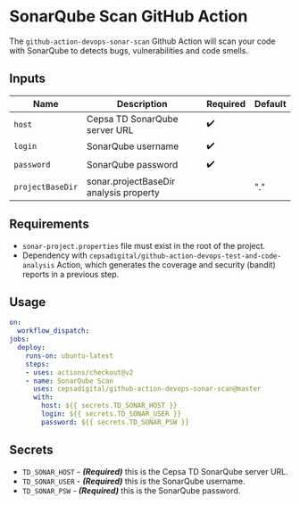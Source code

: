 # SonarQube Scan GitHub Action

The `github-action-devops-sonar-scan` Github Action will scan your code with SonarQube to detects bugs, vulnerabilities and code smells.

## Inputs

| Name | Description | Required |Default |
| --- | --- | --- | --- |
| `host` | Cepsa TD SonarQube server URL | :heavy_check_mark: | |
| `login` | SonarQube username | :heavy_check_mark: | |
| `password` | SonarQube password | :heavy_check_mark: | |
| `projectBaseDir` | sonar.projectBaseDir analysis property | | "." |

## Requirements

* `sonar-project.properties` file must exist in the root of the project.
* Dependency with `cepsadigital/github-action-devops-test-and-code-analysis` Action, which generates the coverage and security (bandit) reports in a previous step.

## Usage

```yaml
on:
  workflow_dispatch:
jobs:
  deploy:
    runs-on: ubuntu-latest
    steps:
    - uses: actions/checkout@v2
    - name: SonarQube Scan
      uses: cepsadigital/github-action-devops-sonar-scan@master
      with:
        host: ${{ secrets.TD_SONAR_HOST }}
        login: ${{ secrets.TD_SONAR_USER }}
        password: ${{ secrets.TD_SONAR_PSW }} 
```

## Secrets

- `TD_SONAR_HOST` - **_(Required)_** this is the Cepsa TD SonarQube server URL.
- `TD_SONAR_USER` - **_(Required)_** this is the SonarQube username.
- `TD_SONAR_PSW` - **_(Required)_** this is the SonarQube password.

